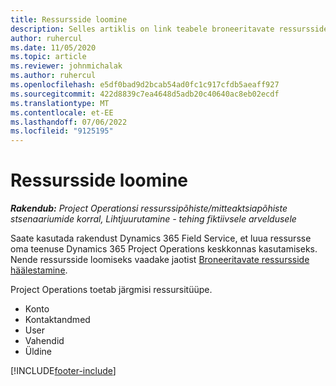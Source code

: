 ```yaml
---
title: Ressursside loomine
description: Selles artiklis on link teabele broneeritavate ressursside loomise kohta.
author: ruhercul
ms.date: 11/05/2020
ms.topic: article
ms.reviewer: johnmichalak
ms.author: ruhercul
ms.openlocfilehash: e5df0bad9d2bcab54ad0fc1c917cfdb5aeaff927
ms.sourcegitcommit: 422d8839c7ea4648d5adb20c40640ac8eb02ecdf
ms.translationtype: MT
ms.contentlocale: et-EE
ms.lasthandoff: 07/06/2022
ms.locfileid: "9125195"
---
```

# <a name="create-resources"></a>Ressursside loomine

_**Rakendub:** Project Operationsi ressurssipõhiste/mitteaktsiapõhiste stsenaariumide korral,  Lihtjuurutamine - tehing fiktiivsele arveldusele_

Saate kasutada rakendust Dynamics 365 Field Service, et luua ressursse oma teenuse Dynamics 365 Project Operations keskkonnas kasutamiseks. Nende ressursside loomiseks vaadake jaotist [Broneeritavate ressursside häälestamine](/dynamics365/field-service/set-up-bookable-resources).

Project Operations toetab järgmisi ressursitüüpe.
- Konto
- Kontaktandmed
- User
- Vahendid
- Üldine


[!INCLUDE[footer-include](../includes/footer-banner.md)]
